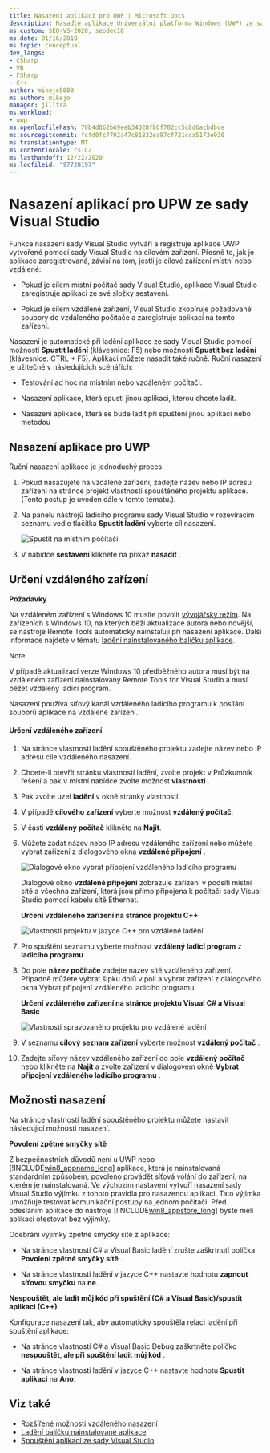 ```yaml
---
title: Nasazení aplikací pro UWP | Microsoft Docs
description: Nasaďte aplikace Univerzální platforma Windows (UWP) ze sady Visual Studio. Zadejte místní nebo vzdálené cílové zařízení pro nasazení. Pochopení možností nasazení.
ms.custom: SEO-VS-2020, seodec18
ms.date: 01/16/2018
ms.topic: conceptual
dev_langs:
- CSharp
- VB
- FSharp
- C++
author: mikejo5000
ms.author: mikejo
manager: jillfra
ms.workload:
- uwp
ms.openlocfilehash: 70b4d862b69eeb34028fb0f782cc5c8d6acbdbce
ms.sourcegitcommit: fcfd0fc7702a47c81832ea97cf721cca5173e930
ms.translationtype: MT
ms.contentlocale: cs-CZ
ms.lasthandoff: 12/22/2020
ms.locfileid: "97728197"
---
```

# <a name="deploy-uwp-apps-from-visual-studio"></a>Nasazení aplikací pro UPW ze sady Visual Studio

Funkce nasazení sady Visual Studio vytváří a registruje aplikace UWP vytvořené pomocí sady Visual Studio na cílovém zařízení. Přesně to, jak je aplikace zaregistrovaná, závisí na tom, jestli je cílové zařízení místní nebo vzdálené:

- Pokud je cílem místní počítač sady Visual Studio, aplikace Visual Studio zaregistruje aplikaci ze své složky sestavení.

- Pokud je cílem vzdálené zařízení, Visual Studio zkopíruje požadované soubory do vzdáleného počítače a zaregistruje aplikaci na tomto zařízení.

Nasazení je automatické při ladění aplikace ze sady Visual Studio pomocí možnosti **Spustit ladění** (klávesnice: F5) nebo možnosti **Spustit bez ladění** (klávesnice: CTRL + F5). Aplikaci můžete nasadit také ručně. Ruční nasazení je užitečné v následujících scénářích:

- Testování ad hoc na místním nebo vzdáleném počítači.

- Nasazení aplikace, která spustí jinou aplikaci, kterou chcete ladit.

- Nasazení aplikace, která se bude ladit při spuštění jinou aplikací nebo metodou

## <a name="how-to-deploy-a-uwp-app"></a><a name="BKMK_How_to_deploy_a_Windows_Store_app"></a> Nasazení aplikace pro UWP
 Ruční nasazení aplikace je jednoduchý proces:

1. Pokud nasazujete na vzdálené zařízení, zadejte název nebo IP adresu zařízení na stránce projekt vlastností spouštěného projektu aplikace. (Tento postup je uveden dále v tomto tématu.).

2. Na panelu nástrojů ladicího programu sady Visual Studio v rozevíracím seznamu vedle tlačítka **Spustit ladění** vyberte cíl nasazení.

     ![Spustit na místním počítači](../debugger/media/vsrun_f5_local.png "VSRUN_F5_Local")

3. V nabídce **sestavení** klikněte na příkaz **nasadit** .

## <a name="how-to-specify-a-remote-device"></a><a name="BKMK_How_to_specify_a_remote_device"></a> Určení vzdáleného zařízení

**Požadavky**

Na vzdáleném zařízení s Windows 10 musíte povolit [vývojářský režim](/windows/uwp/get-started/enable-your-device-for-development). Na zařízeních s Windows 10, na kterých běží aktualizace autora nebo novější, se nástroje Remote Tools automaticky nainstalují při nasazení aplikace. Další informace najdete v tématu [ladění nainstalovaného balíčku aplikace](../debugger/debug-installed-app-package.md).

> [!NOTE]
> V případě aktualizací verze Windows 10 předběžného autora musí být na vzdáleném zařízení nainstalovaný Remote Tools for Visual Studio a musí běžet vzdálený ladicí program.

Nasazení používá síťový kanál vzdáleného ladícího programu k posílání souborů aplikace na vzdálené zařízení.

#### <a name="to-specify-a-remote-device"></a>Určení vzdáleného zařízení

1. Na stránce vlastností ladění spouštěného projektu zadejte název nebo IP adresu cíle vzdáleného nasazení.

2. Chcete-li otevřít stránku vlastností ladění, zvolte projekt v Průzkumník řešení a pak v místní nabídce zvolte možnost **vlastnosti** .

3. Pak zvolte uzel **ladění** v okně stránky vlastností.

4. V případě **cílového zařízení** vyberte možnost **vzdálený počítač**.

5. V části **vzdálený počítač** klikněte na **Najít**.

6. Můžete zadat název nebo IP adresu vzdáleného zařízení nebo můžete vybrat zařízení z dialogového okna **vzdálené připojení** .

    ![Dialogové okno vybrat připojení vzdáleného ladicího programu](../debugger/media/vsrun_selectremotedebuggerdlg.png "VSRUN_SelectRemoteDebuggerDlg")

    Dialogové okno **vzdálené připojení** zobrazuje zařízení v podsíti místní sítě a všechna zařízení, která jsou přímo připojena k počítači sady Visual Studio pomocí kabelu sítě Ethernet.

   **Určení vzdáleného zařízení na stránce projektu C++**

   ![Vlastnosti projektu v jazyce C&#43;&#43; pro vzdálené ladění](../debugger/media/vsrun_cpp_projprop_remote.png "VSRUN_CPP_ProjProp_Remote")

7. Pro spuštění seznamu vyberte možnost **vzdálený ladicí program** z **ladicího programu** .

8. Do pole **název počítače** zadejte název sítě vzdáleného zařízení. Případně můžete vybrat šipku dolů v poli a vybrat zařízení z dialogového okna Vybrat připojení vzdáleného ladicího programu.

   **Určení vzdáleného zařízení na stránce projektu Visual C# a Visual Basic**

   ![Vlastnosti spravovaného projektu pro vzdálené ladění](../debugger/media/vsrun_managed_projprop_remote.png "VSRUN_Managed_ProjProp_Remote")

9. V seznamu **cílový seznam zařízení** vyberte možnost **vzdálený počítač** .

10. Zadejte síťový název vzdáleného zařízení do pole **vzdálený počítač** nebo klikněte na **Najít** a zvolte zařízení v dialogovém okně **Vybrat připojení vzdáleného ladicího programu** .

## <a name="deployment-options"></a><a name="BKMK_Deployment_options"></a> Možnosti nasazení

Na stránce vlastností ladění spouštěného projektu můžete nastavit následující možnosti nasazení.

**Povolení zpětné smyčky sítě**

Z bezpečnostních důvodů není u UWP nebo [!INCLUDE[win8_appname_long](../debugger/includes/win8_appname_long_md.md)] aplikace, která je nainstalovaná standardním způsobem, povoleno provádět síťová volání do zařízení, na kterém je nainstalovaná. Ve výchozím nastavení vytvoří nasazení sady Visual Studio výjimku z tohoto pravidla pro nasazenou aplikaci. Tato výjimka umožňuje testovat komunikační postupy na jednom počítači. Před odesláním aplikace do nástroje [!INCLUDE[win8_appstore_long](../debugger/includes/win8_appstore_long_md.md)] byste měli aplikaci otestovat bez výjimky.

Odebrání výjimky zpětné smyčky sítě z aplikace:

- Na stránce vlastností C# a Visual Basic ladění zrušte zaškrtnutí políčka **Povolení zpětné smyčky sítě** .

- Na stránce vlastností ladění v jazyce C++ nastavte hodnotu **zapnout síťovou smyčku** na **ne**.

**Nespouštět, ale ladit můj kód při spuštění (C# a Visual Basic)/spustit aplikaci (C++)**

Konfigurace nasazení tak, aby automaticky spouštěla relaci ladění při spuštění aplikace:

- Na stránce vlastností C# a Visual Basic Debug zaškrtněte políčko **nespouštět, ale při spuštění ladit můj kód** .

- Na stránce vlastností ladění v jazyce C++ nastavte hodnotu **Spustit aplikaci** na **Ano**.

## <a name="see-also"></a>Viz také

- [Rozšířené možnosti vzdáleného nasazení](/windows/uwp/debug-test-perf/deploying-and-debugging-uwp-apps#advanced-remote-deployment-options)
- [Ladění balíčku nainstalované aplikace](../debugger/debug-installed-app-package.md)
- [Spouštění aplikací ze sady Visual Studio](debugging-windows-store-and-windows-universal-apps.md)
